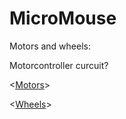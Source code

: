 # MicroMouse

Motors and wheels:

Motorcontroller curcuit?

<[Motors]>

<[Wheels]>

[Motors]: ttps://www.electrokit.com/produkt/dc-motor-med-kuggvaxel-12vdc-301-900rpm-med-enkoder

[Wheels]: ttps://www.banggood.com/4PCS-SG-1603-1604-UDIRC-1601-RC-Car-Spare-Tires-Wheels-1603-005-B-Vehicles-Model-Parts-p-1832852.html?utm_source=googleshopping&utm_medium=cpc_organic&gmcCountry=SE&utm_content=minha&utm_campaign=aceng-pmax-se-en-pc&currency=SEK&cur_warehouse=CN&createTmp=1&utm_source=googleshopping&utm_medium=cpc_pt&utm_content=meruem&utm_campaign=aceng-pmax-se-all-en-220402-meruem&ad_id=&gclid=Cj0KCQjw4bipBhCyARIsAFsieCzhoUDw4CZ-vSHbWPWbA6zzIRrXuiuE_EPyn2XLgKM-56ahdmfMtzMaAotqEALw_wc
